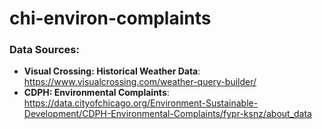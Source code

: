 # chi-environ-complaints

### Data Sources: 
- **Visual Crossing: Historical Weather Data**: https://www.visualcrossing.com/weather-query-builder/
- **CDPH: Environmental Complaints**: https://data.cityofchicago.org/Environment-Sustainable-Development/CDPH-Environmental-Complaints/fypr-ksnz/about_data

